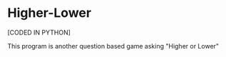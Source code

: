 # Higher-Lower
[CODED IN PYTHON]

This program is another question based game asking "Higher or Lower"


